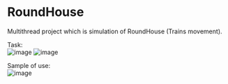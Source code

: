 # RoundHouse
Multithread project which is simulation of RoundHouse (Trains movement).

Task:</br>
![image](https://user-images.githubusercontent.com/30196964/119136822-66c82c80-ba40-11eb-84de-fb64c54376a5.png)
![image](https://user-images.githubusercontent.com/30196964/119137006-9f680600-ba40-11eb-971a-673da78801f5.png)


Sample of use:</br>
![image](https://user-images.githubusercontent.com/30196964/119136355-d853ab00-ba3f-11eb-87fb-b1fbe3bb1889.png)
